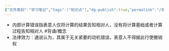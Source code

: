 ```yaml
---
{"文件类别":"学习笔记","tags":["知识点"],"dg-publish":true,"permalink":"/学习笔记/知识点cheese/内部计算错误/","dgPassFrontmatter":true}
---
```


- 内部计算错误指表意人仅将计算的结果告知相对人，没有将计算基础或者计算过程告知相对人 #背诵/概念 
- 法律效力：通说认为，其属于无关紧要的动机错误，表意人不得据此行使撤销权